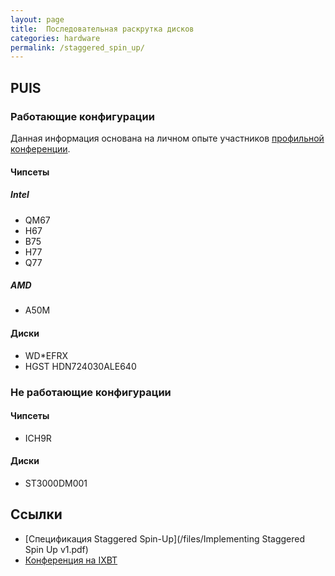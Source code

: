 ```yaml
---
layout: page
title:  Последовательная раскрутка дисков
categories: hardware
permalink: /staggered_spin_up/
---
```


## PUIS
### Работающие конфигурации
Данная информация основана на личном опыте участников
[профильной конференции](http://forum.ixbt.com/topic.cgi?id=11:44797).
#### Чипсеты
##### Intel
* QM67
* H67
* B75
* H77
* Q77

##### AMD
* A50M

#### Диски
* WD*EFRX
* HGST HDN724030ALE640

### Не работающие конфигурации
#### Чипсеты
* ICH9R

#### Диски
* ST3000DM001

## Ссылки
* [Спецификация Staggered Spin-Up](/files/Implementing Staggered Spin Up v1.pdf)
* [Конференция на IXBT](http://forum.ixbt.com/topic.cgi?id=11:44797)

